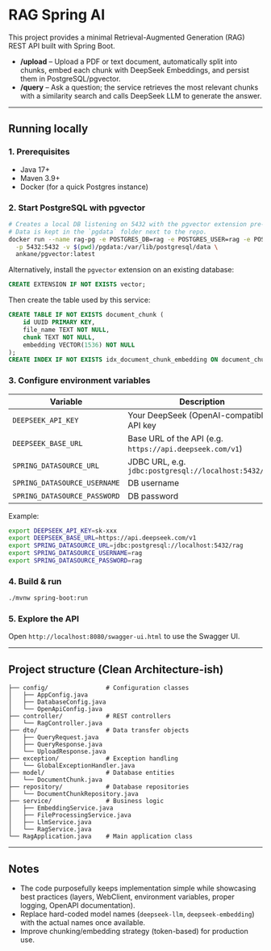 # RAG Spring AI

This project provides a minimal Retrieval-Augmented Generation (RAG) REST API built with Spring Boot.

* **/upload** – Upload a PDF or text document, automatically split into chunks, embed each chunk with DeepSeek Embeddings, and persist them in PostgreSQL/pgvector.
* **/query** – Ask a question; the service retrieves the most relevant chunks with a similarity search and calls DeepSeek LLM to generate the answer.

---

## Running locally

### 1. Prerequisites

* Java 17+
* Maven 3.9+
* Docker (for a quick Postgres instance)

### 2. Start PostgreSQL with pgvector

```bash
# Creates a local DB listening on 5432 with the pgvector extension pre-installed
# Data is kept in the `pgdata` folder next to the repo.
docker run --name rag-pg -e POSTGRES_DB=rag -e POSTGRES_USER=rag -e POSTGRES_PASSWORD=rag \
  -p 5432:5432 -v $(pwd)/pgdata:/var/lib/postgresql/data \
  ankane/pgvector:latest
```

Alternatively, install the `pgvector` extension on an existing database:

```sql
CREATE EXTENSION IF NOT EXISTS vector;
```

Then create the table used by this service:

```sql
CREATE TABLE IF NOT EXISTS document_chunk (
    id UUID PRIMARY KEY,
    file_name TEXT NOT NULL,
    chunk TEXT NOT NULL,
    embedding VECTOR(1536) NOT NULL
);
CREATE INDEX IF NOT EXISTS idx_document_chunk_embedding ON document_chunk USING ivfflat (embedding vector_cosine_ops);
```

### 3. Configure environment variables

| Variable | Description |
|----------|-------------|
| `DEEPSEEK_API_KEY` | Your DeepSeek (OpenAI-compatible) API key |
| `DEEPSEEK_BASE_URL` | Base URL of the API (e.g. `https://api.deepseek.com/v1`) |
| `SPRING_DATASOURCE_URL` | JDBC URL, e.g. `jdbc:postgresql://localhost:5432/rag` |
| `SPRING_DATASOURCE_USERNAME` | DB username |
| `SPRING_DATASOURCE_PASSWORD` | DB password |

Example:

```bash
export DEEPSEEK_API_KEY=sk-xxx
export DEEPSEEK_BASE_URL=https://api.deepseek.com/v1
export SPRING_DATASOURCE_URL=jdbc:postgresql://localhost:5432/rag
export SPRING_DATASOURCE_USERNAME=rag
export SPRING_DATASOURCE_PASSWORD=rag
```

### 4. Build & run

```bash
./mvnw spring-boot:run
```

### 5. Explore the API

Open `http://localhost:8080/swagger-ui.html` to use the Swagger UI.

---

## Project structure (Clean Architecture-ish)

```
├── config/                # Configuration classes
│   ├── AppConfig.java
│   ├── DatabaseConfig.java
│   └── OpenApiConfig.java
├── controller/            # REST controllers
│   └── RagController.java
├── dto/                   # Data transfer objects
│   ├── QueryRequest.java
│   ├── QueryResponse.java
│   └── UploadResponse.java
├── exception/             # Exception handling
│   └── GlobalExceptionHandler.java
├── model/                 # Database entities
│   └── DocumentChunk.java
├── repository/            # Database repositories
│   └── DocumentChunkRepository.java
├── service/               # Business logic
│   ├── EmbeddingService.java
│   ├── FileProcessingService.java
│   ├── LlmService.java
│   └── RagService.java
└── RagApplication.java    # Main application class
```

---

## Notes

* The code purposefully keeps implementation simple while showcasing best practices (layers, WebClient, environment variables, proper logging, OpenAPI documentation).
* Replace hard-coded model names (`deepseek-llm`, `deepseek-embedding`) with the actual names once available.
* Improve chunking/embedding strategy (token-based) for production use.
